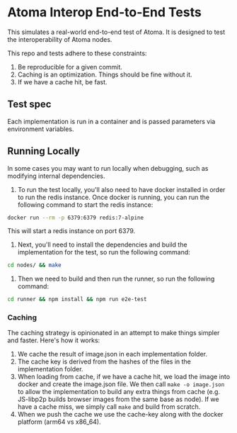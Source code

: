 # Atoma Interop End-to-End Tests

This simulates a real-world end-to-end test of Atoma. It is designed to test the interoperability of Atoma nodes.

This repo and tests adhere to these constraints:

1. Be reproducible for a given commit.
1. Caching is an optimization. Things should be fine without it.
1. If we have a cache hit, be fast.

## Test spec

Each implementation is run in a container and is passed parameters via
environment variables.

## Running Locally

In some cases you may want to run locally when debugging, such as modifying internal dependencies.

1. To run the test locally, you'll also need to have docker installed in order to run the redis instance. Once docker is running, you can run the following command to start the redis instance:

```bash
docker run --rm -p 6379:6379 redis:7-alpine
```

This will start a redis instance on port 6379.

1. Next, you'll need to install the dependencies and build the implementation for the test, so run the following command:

```bash
cd nodes/ && make
```

1. Then we need to build and then run the runner, so run the following command:

```bash
cd runner && npm install && npm run e2e-test
 ```

### Caching

The caching strategy is opinionated in an attempt to make things simpler and
faster. Here's how it works:

1. We cache the result of image.json in each implementation folder.
2. The cache key is derived from the hashes of the files in the implementation folder.
3. When loading from cache, if we have a cache hit, we load the image into
   docker and create the image.json file. We then call `make -o image.json` to
   allow the implementation to build any extra things from cache (e.g. JS-libp2p
   builds browser images from the same base as node). If we have a cache miss,
   we simply call `make` and build from scratch.
4. When we push the cache we use the cache-key along with the docker platform
   (arm64 vs x86_64).
